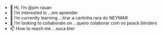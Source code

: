 - 👋 Hi, I’m @pm rauan
- 👀 I’m interested in ...em aprender 
- 🌱 I’m currently learning ...tirar a cartinha rara do NEYMAR
- 💞️ I’m looking to collaborate on ...quero colaborar com os peack blinders
- 📫 How to reach me ...suca bler

<!---
neymar123/neymar123 is a ✨ special ✨ repository because its `README.md` (this file) appears on your GitHub profile.
You can click the Preview link to take a look at your changes.
--->
